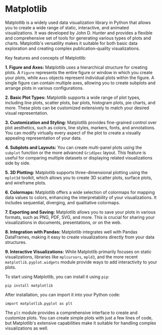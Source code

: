 # Matplotlib

Matplotlib is a widely used data visualization library in Python that allows you to create a wide range of static, interactive, and animated visualizations. It was developed by John D. Hunter and provides a flexible and comprehensive set of tools for generating various types of plots and charts. Matplotlib's versatility makes it suitable for both basic data exploration and creating complex publication-quality visualizations.

Key features and concepts of Matplotlib:

**1. Figure and Axes:** Matplotlib uses a hierarchical structure for creating plots. A `Figure` represents the entire figure or window in which you create your plots, while `Axes` objects represent individual plots within the figure. A single figure can contain multiple axes, allowing you to create subplots and arrange plots in various configurations.

**2. Basic Plot Types:** Matplotlib supports a wide range of plot types, including line plots, scatter plots, bar plots, histogram plots, pie charts, and more. These plots can be customized extensively to match your desired visual representation.

**3. Customization and Styling:** Matplotlib provides fine-grained control over plot aesthetics, such as colors, line styles, markers, fonts, and annotations. You can modify virtually every aspect of the plot to create a visually appealing representation of your data.

**4. Subplots and Layouts:** You can create multi-panel plots using the `subplot` function or the more advanced `GridSpec` layout. This feature is useful for comparing multiple datasets or displaying related visualizations side by side.

**5. 3D Plotting:** Matplotlib supports three-dimensional plotting using the `mplot3d` toolkit, which allows you to create 3D scatter plots, surface plots, and wireframe plots.

**6. Colormaps:** Matplotlib offers a wide selection of colormaps for mapping data values to colors, enhancing the interpretability of your visualizations. It includes sequential, diverging, and qualitative colormaps.

**7. Exporting and Saving:** Matplotlib allows you to save your plots in various formats, such as PNG, PDF, SVG, and more. This is crucial for sharing your visualizations in documents, presentations, or on the web.

**8. Integration with Pandas:** Matplotlib integrates well with Pandas DataFrames, making it easy to create visualizations directly from your data structures.

**9. Interactive Visualizations:** While Matplotlib primarily focuses on static visualizations, libraries like `mplcursors`, `mpld3`, and the more recent `matplotlib.pyplot.widgets` module provide ways to add interactivity to your plots.

To start using Matplotlib, you can install it using `pip`:

```pip install matplotlib```

After installation, you can import it into your Python code:

```import matplotlib.pyplot as plt```

The `plt` module provides a comprehensive interface to create and customize plots. You can create simple plots with just a few lines of code, but Matplotlib's extensive capabilities make it suitable for handling complex visualizations as well.
